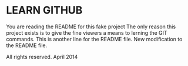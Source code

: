 # LEARN GITHUB

You are reading the README for this fake project
The only reason this project exists is to give the fine viewers a means to lerning the GIT commands.
This is another line for the README file.
New modification to the README file.

All rights reserved. April 2014
